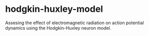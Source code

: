 # hodgkin-huxley-model
Assesing the effect of electromagnetic radiation on action potential dynamics using the Hodgkin-Huxley neuron model.
